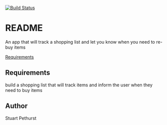 [![Build Status](https://travis-ci.com/stuartpet/best_before.svg?branch=master)](https://travis-ci.com/stuartpet/best_before)

# README

An app that will track a shopping list and let you know when you need to re-buy items

[Requirements](#requirements)

## Requirements


build a shopping list that will track items and inform the user when they need to buy items

## Author
Stuart Pethurst
